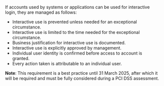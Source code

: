 If accounts used by systems or applications can be used for interactive login, they are managed as follows:

- Interactive use is prevented unless needed for an exceptional circumstance.
- Interactive use is limited to the time needed for the exceptional circumstance.
- Business justification for interactive use is documented.
- Interactive use is explicitly approved by management.
- Individual user identity is confirmed before access to account is granted.
- Every action taken is attributable to an individual user.

**Note**: This requirement is a best practice until 31 March 2025, after which it will be required and must be fully considered during a PCI DSS assessment.